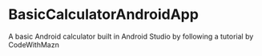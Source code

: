 # BasicCalculatorAndroidApp
 A basic Android calculator built in Android Studio by following a tutorial by CodeWithMazn

